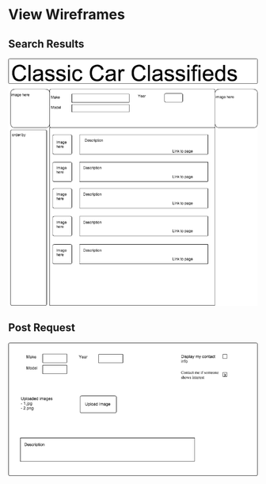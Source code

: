 # View Wireframes

## Search Results
![search-results]

## Post Request
![post-request-form]



[post-request-form]: ./wireframes/post_request_form.png
[search-results]: ./wireframes/search_results.png
